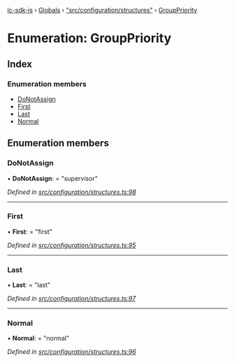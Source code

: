 [lc-sdk-js](../README.md) › [Globals](../globals.md) › ["src/configuration/structures"](../modules/_src_configuration_structures_.md) › [GroupPriority](_src_configuration_structures_.grouppriority.md)

# Enumeration: GroupPriority

## Index

### Enumeration members

* [DoNotAssign](_src_configuration_structures_.grouppriority.md#donotassign)
* [First](_src_configuration_structures_.grouppriority.md#first)
* [Last](_src_configuration_structures_.grouppriority.md#last)
* [Normal](_src_configuration_structures_.grouppriority.md#normal)

## Enumeration members

###  DoNotAssign

• **DoNotAssign**: = "supervisor"

*Defined in [src/configuration/structures.ts:98](https://github.com/livechat/lc-sdk-js/blob/38eeefe/src/configuration/structures.ts#L98)*

___

###  First

• **First**: = "first"

*Defined in [src/configuration/structures.ts:95](https://github.com/livechat/lc-sdk-js/blob/38eeefe/src/configuration/structures.ts#L95)*

___

###  Last

• **Last**: = "last"

*Defined in [src/configuration/structures.ts:97](https://github.com/livechat/lc-sdk-js/blob/38eeefe/src/configuration/structures.ts#L97)*

___

###  Normal

• **Normal**: = "normal"

*Defined in [src/configuration/structures.ts:96](https://github.com/livechat/lc-sdk-js/blob/38eeefe/src/configuration/structures.ts#L96)*
